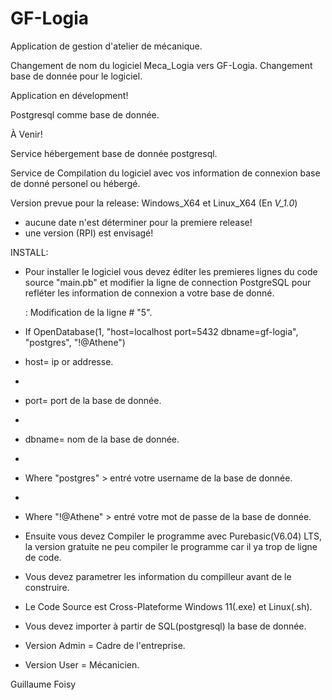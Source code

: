# GF-Logia
Application de gestion d'atelier de mécanique.

Changement de nom du logiciel Meca_Logia vers GF-Logia.
Changement base de donnée pour le logiciel.

Application en dévelopment!

Postgresql comme base de donnée.

À Venir!

Service hébergement base de donnée postgresql.

Service de Compilation du logiciel avec vos information de connexion base de donné personel ou hébergé.

Version prevue pour la release: Windows_X64 et Linux_X64 (En *V_1.0*) 
- aucune date n'est déterminer pour la premiere release!
- une version (RPI) est envisagé!

INSTALL:

- Pour installer le logiciel vous devez éditer les premieres lignes du code source "main.pb" et modifier la ligne de connection PostgreSQL pour refléter les information de connexion a votre base de donné.

   : Modification de la ligne # "5".
  
-   If OpenDatabase(1, "host=localhost port=5432 dbname=gf-logia", "postgres", "!@Athene")

-   host= ip or addresse.
-   
-   port= port de la base de donnée.
-   
-   dbname=  nom de la base de donnée.
-   
-   Where "postgres"  > entré votre username de la base de donnée.
-   
-   Where "!@Athene"  > entré votre mot de passe de la base de donnée.


- Ensuite vous devez Compiler le programme avec Purebasic(V6.04) LTS, la version gratuite ne peu compiler le programme car il ya trop de ligne de code.

- Vous devez parametrer les information du compilleur avant de le construire.

- Le Code Source est Cross-Plateforme Windows 11(.exe) et Linux(.sh).

- Vous devez importer à partir de SQL(postgresql) la base de donnée.



- Version Admin  = Cadre de l'entreprise.
- Version User   = Mécanicien.

  
Guillaume Foisy
